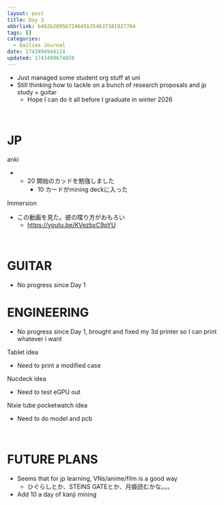 ```yaml
---
layout: post
title: Day 3
abbrlink: b462b2095b724645b354637381027764
tags: []
categories:
  - Dailies Journal
date: 1743494944124
updated: 1743499674059
---
```


- Just managed some student org stuff at uni
- Still thinking how to tackle on a bunch of research proposals and jp study + guitar
  - Hope I can do it all before I graduate in winter 2026

 

# JP

anki

- - 20 開始のカッドを勉強しました
    - 10 カードがmining deckに入った

Immersion

- この動画を見た。彼の喋り方がおもろい
  - <https://youtu.be/KVezbxC9pYU>

 

# GUITAR

- No progress since Day 1

# ENGINEERING

- No progress since Day 1, brought and fixed my 3d printer so I can print whatever i want

Tablet idea

- Need to print a modified case

Nucdeck idea

- Need to test eGPU out

Nixie tube pocketwatch idea

- Need to do model and pcb

 

# FUTURE PLANS

- Seems that for jp learning, VNs/anime/film is a good way
  - ひぐらしとか、STEINS GATEとか、月姫読むかな。。。
- Add 10 a day of kanji mining

